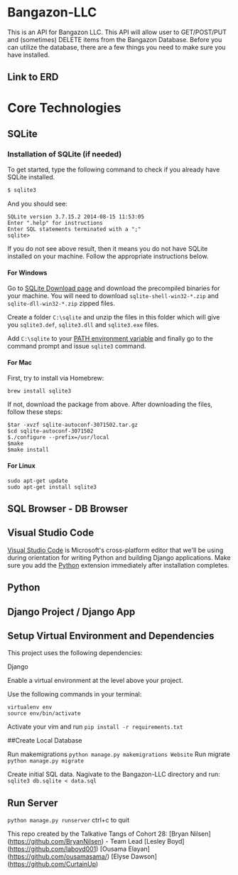 # Bangazon-LLC
This is an API for Bangazon LLC. This API will allow user to GET/POST/PUT and (sometimes) DELETE items from the Bangazon Database. Before you can utilize the database, there are a few things you need to make sure you have installed.

## Link to ERD


# Core Technologies

## SQLite
### Installation of SQLite (if needed)

To get started, type the following command to check if you already have SQLite installed.

```bash
$ sqlite3
```

And you should see:

```
SQLite version 3.7.15.2 2014-08-15 11:53:05
Enter ".help" for instructions
Enter SQL statements terminated with a ";"
sqlite>
```

If you do not see above result, then it means you do not have SQLite installed on your machine. Follow the appropriate instructions below.

#### For Windows

Go to [SQLite Download page](http://www.sqlite.org/download.html) and download the precompiled binaries for your machine. You will need to download `sqlite-shell-win32-*.zip` and `sqlite-dll-win32-*.zip` zipped files.

Create a folder `C:\sqlite` and unzip the files in this folder which will give you `sqlite3.def`, `sqlite3.dll` and `sqlite3.exe` files.

Add `C:\sqlite` to your [PATH environment variable](http://dustindavis.me/update-windows-path-without-rebooting/) and finally go to the command prompt and issue `sqlite3` command.

#### For Mac

First, try to install via Homebrew:

```
brew install sqlite3
```

If not, download the package from above. After downloading the files, follow these steps:

```
$tar -xvzf sqlite-autoconf-3071502.tar.gz
$cd sqlite-autoconf-3071502
$./configure --prefix=/usr/local
$make
$make install
```

#### For Linux

```
sudo apt-get update
sudo apt-get install sqlite3
```

## SQL Browser  - DB Browser

## Visual Studio Code

[Visual Studio Code](https://code.visualstudio.com/download) is Microsoft's cross-platform editor that we'll be using during orientation for writing Python and building Django applications. Make sure you add the [Python](https://marketplace.visualstudio.com/items?itemName=ms-python.python) extension immediately after installation completes.

## Python

## Django Project / Django App



## Setup Virtual Environment and Dependencies

This project uses the following dependencies:

Django

Enable a virtual environment at the level above your project.

Use the following commands in your terminal:
```
virtualenv env
source env/bin/activate
```

Activate your vim and run `pip install -r requirements.txt`


##Create Local Database

Run makemigrations
`python manage.py makemigrations Website`
Run migrate
`python manage.py migrate`

Create initial SQL data. Nagivate to the Bangazon-LLC directory and run:
`sqlite3 db.sqlite < data.sql`


## Run Server
`python manage.py runserver`
ctrl+c to quit




This repo created by the Talkative Tangs of Cohort 28:
[Bryan Nilsen] (https://github.com/BryanNilsen) - Team Lead
[Lesley Boyd] (https://github.com/laboyd001)
[Ousama Elayan] (https://github.com/ousamasama/)
[Elyse Dawson] (https://github.com/CurtainUp)
